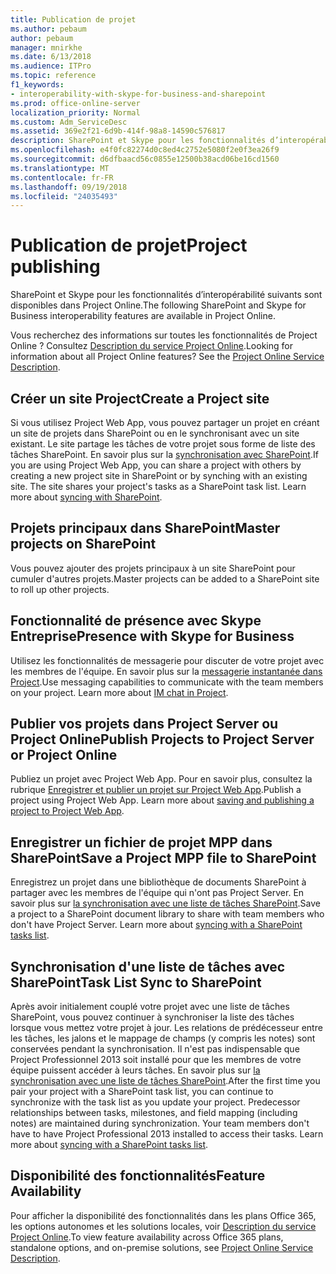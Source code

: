 ```yaml
---
title: Publication de projet
ms.author: pebaum
author: pebaum
manager: mnirkhe
ms.date: 6/13/2018
ms.audience: ITPro
ms.topic: reference
f1_keywords:
- interoperability-with-skype-for-business-and-sharepoint
ms.prod: office-online-server
localization_priority: Normal
ms.custom: Adm_ServiceDesc
ms.assetid: 369e2f21-6d9b-414f-98a8-14590c576817
description: SharePoint et Skype pour les fonctionnalités d’interopérabilité suivants sont disponibles dans Project Online.
ms.openlocfilehash: e4f0fc82274d0c8ed4c2752e5080f2e0f3ea26f9
ms.sourcegitcommit: d6dfbaacd56c0855e12500b38acd06be16cd1560
ms.translationtype: MT
ms.contentlocale: fr-FR
ms.lasthandoff: 09/19/2018
ms.locfileid: "24035493"
---
```

# <a name="project-publishing"></a><span data-ttu-id="895a8-103">Publication de projet</span><span class="sxs-lookup"><span data-stu-id="895a8-103">Project publishing</span></span>

<span data-ttu-id="895a8-104">SharePoint et Skype pour les fonctionnalités d’interopérabilité suivants sont disponibles dans Project Online.</span><span class="sxs-lookup"><span data-stu-id="895a8-104">The following SharePoint and Skype for Business interoperability features are available in Project Online.</span></span>
  
<span data-ttu-id="895a8-p101">Vous recherchez des informations sur toutes les fonctionnalités de Project Online ? Consultez [Description du service Project Online](project-online-service-description.md).</span><span class="sxs-lookup"><span data-stu-id="895a8-p101">Looking for information about all Project Online features? See the [Project Online Service Description](project-online-service-description.md).</span></span>
  
## <a name="create-a-project-site"></a><span data-ttu-id="895a8-107">Créer un site Project</span><span class="sxs-lookup"><span data-stu-id="895a8-107">Create a Project site</span></span>
<span data-ttu-id="895a8-108"><a name="bkmk_CreateProjectsite"> </a></span><span class="sxs-lookup"><span data-stu-id="895a8-108"></span></span>

<span data-ttu-id="895a8-p102">Si vous utilisez Project Web App, vous pouvez partager un projet en créant un site de projets dans SharePoint ou en le synchronisant avec un site existant. Le site partage les tâches de votre projet sous forme de liste des tâches SharePoint. En savoir plus sur la [synchronisation avec SharePoint](https://go.microsoft.com/fwlink/p/?LinkId=271352).</span><span class="sxs-lookup"><span data-stu-id="895a8-p102">If you are using Project Web App, you can share a project with others by creating a new project site in SharePoint or by synching with an existing site. The site shares your project's tasks as a SharePoint task list. Learn more about [syncing with SharePoint](https://go.microsoft.com/fwlink/p/?LinkId=271352).</span></span>
  
## <a name="master-projects-on-sharepoint"></a><span data-ttu-id="895a8-112">Projets principaux dans SharePoint</span><span class="sxs-lookup"><span data-stu-id="895a8-112">Master projects on SharePoint</span></span>
<span data-ttu-id="895a8-113"><a name="bkmk_MasterprojectsonSharePoint"> </a></span><span class="sxs-lookup"><span data-stu-id="895a8-113"></span></span>

<span data-ttu-id="895a8-114">Vous pouvez ajouter des projets principaux à un site SharePoint pour cumuler d'autres projets.</span><span class="sxs-lookup"><span data-stu-id="895a8-114">Master projects can be added to a SharePoint site to roll up other projects.</span></span> 
  
## <a name="presence-with-skype-for-business"></a><span data-ttu-id="895a8-115">Fonctionnalité de présence avec Skype Entreprise</span><span class="sxs-lookup"><span data-stu-id="895a8-115">Presence with Skype for Business</span></span>
<span data-ttu-id="895a8-116"><a name="bkmk_PresencewithLync"> </a></span><span class="sxs-lookup"><span data-stu-id="895a8-116"></span></span>

<span data-ttu-id="895a8-p103">Utilisez les fonctionnalités de messagerie pour discuter de votre projet avec les membres de l'équipe. En savoir plus sur la [messagerie instantanée dans Project](https://go.microsoft.com/fwlink/p/?LinkId=271351).</span><span class="sxs-lookup"><span data-stu-id="895a8-p103">Use messaging capabilities to communicate with the team members on your project. Learn more about [IM chat in Project](https://go.microsoft.com/fwlink/p/?LinkId=271351).</span></span>
  
## <a name="publish-projects-to-project-server-or-project-online"></a><span data-ttu-id="895a8-119">Publier vos projets dans Project Server ou Project Online</span><span class="sxs-lookup"><span data-stu-id="895a8-119">Publish Projects to Project Server or Project Online</span></span>
<span data-ttu-id="895a8-120"><a name="bkmk_PublishProjectstoServerOnline"> </a></span><span class="sxs-lookup"><span data-stu-id="895a8-120"></span></span>

<span data-ttu-id="895a8-p104">Publiez un projet avec Project Web App. Pour en savoir plus, consultez la rubrique [Enregistrer et publier un projet sur Project Web App](https://go.microsoft.com/fwlink/p/?LinkId=271354).</span><span class="sxs-lookup"><span data-stu-id="895a8-p104">Publish a project using Project Web App. Learn more about [saving and publishing a project to Project Web App](https://go.microsoft.com/fwlink/p/?LinkId=271354).</span></span>
  
## <a name="save-a-project-mpp-file-to-sharepoint"></a><span data-ttu-id="895a8-123">Enregistrer un fichier de projet MPP dans SharePoint</span><span class="sxs-lookup"><span data-stu-id="895a8-123">Save a Project MPP file to SharePoint</span></span>
<span data-ttu-id="895a8-124"><a name="bkmk_SavefiletoSharePoint"> </a></span><span class="sxs-lookup"><span data-stu-id="895a8-124"></span></span>

<span data-ttu-id="895a8-p105">Enregistrez un projet dans une bibliothèque de documents SharePoint à partager avec les membres de l'équipe qui n'ont pas Project Server. En savoir plus sur [la synchronisation avec une liste de tâches SharePoint](https://go.microsoft.com/fwlink/p/?LinkId=271353).</span><span class="sxs-lookup"><span data-stu-id="895a8-p105">Save a project to a SharePoint document library to share with team members who don't have Project Server. Learn more about [syncing with a SharePoint tasks list](https://go.microsoft.com/fwlink/p/?LinkId=271353).</span></span>
  
## <a name="task-list-sync-to-sharepoint"></a><span data-ttu-id="895a8-127">Synchronisation d'une liste de tâches avec SharePoint</span><span class="sxs-lookup"><span data-stu-id="895a8-127">Task List Sync to SharePoint</span></span>
<span data-ttu-id="895a8-128"><a name="bkmk_TaskListSynctoSharePoint"> </a></span><span class="sxs-lookup"><span data-stu-id="895a8-128"></span></span>

<span data-ttu-id="895a8-p106">Après avoir initialement couplé votre projet avec une liste de tâches SharePoint, vous pouvez continuer à synchroniser la liste des tâches lorsque vous mettez votre projet à jour. Les relations de prédécesseur entre les tâches, les jalons et le mappage de champs (y compris les notes) sont conservées pendant la synchronisation. Il n'est pas indispensable que Project Professionnel 2013 soit installé pour que les membres de votre équipe puissent accéder à leurs tâches. En savoir plus sur [la synchronisation avec une liste de tâches SharePoint](https://go.microsoft.com/fwlink/p/?LinkId=271353).</span><span class="sxs-lookup"><span data-stu-id="895a8-p106">After the first time you pair your project with a SharePoint task list, you can continue to synchronize with the task list as you update your project. Predecessor relationships between tasks, milestones, and field mapping (including notes) are maintained during synchronization. Your team members don't have to have Project Professional 2013 installed to access their tasks. Learn more about [syncing with a SharePoint tasks list](https://go.microsoft.com/fwlink/p/?LinkId=271353).</span></span>
  
## <a name="feature-availability"></a><span data-ttu-id="895a8-133">Disponibilité des fonctionnalités</span><span class="sxs-lookup"><span data-stu-id="895a8-133">Feature Availability</span></span>
<span data-ttu-id="895a8-134"><a name="bkmk_TaskListSynctoSharePoint"> </a></span><span class="sxs-lookup"><span data-stu-id="895a8-134"></span></span>

<span data-ttu-id="895a8-135">Pour afficher la disponibilité des fonctionnalités dans les plans Office 365, les options autonomes et les solutions locales, voir [Description du service Project Online](project-online-service-description.md).</span><span class="sxs-lookup"><span data-stu-id="895a8-135">To view feature availability across Office 365 plans, standalone options, and on-premise solutions, see [Project Online Service Description](project-online-service-description.md).</span></span>
  

